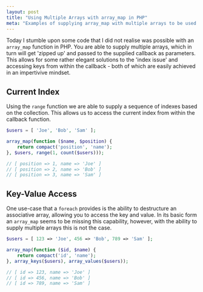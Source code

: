 ```yaml
---
layout: post
title: "Using Multiple Arrays with array_map in PHP"
meta: "Examples of supplying array_map with multiple arrays to be used within the callback"
---
```


Today I stumble upon some code that I did not realise was possible with an `array_map` function in PHP.
You are able to supply multiple arrays, which in turn will get 'zipped up' and passed to the supplied callback as parameters.
This allows for some rather elegant solutions to the 'index issue' and accessing keys from within the callback - both of which are easily achieved in an impertivive mindset.
<!--more-->

## Current Index

Using the `range` function we are able to supply a sequence of indexes based on the collection.
This allows us to access the current index from within the callback function.

```php
$users = [ 'Joe', 'Bob', 'Sam' ];

array_map(function ($name, $position) {
    return compact('position', 'name');
}, $users, range(1, count($users)));

// [ position => 1, name => 'Joe' ]
// [ position => 2, name => 'Bob' ]
// [ position => 3, name => 'Sam' ]
```

## Key-Value Access

One use-case that a `foreach` provides is the ability to destructure an associative array, allowing you to access the key and value.
In its basic form an `array_map` seems to be missing this capability, however, with the ability to supply multiple arrays this is not the case.

```php
$users = [ 123 => 'Joe', 456 => 'Bob', 789 => 'Sam' ];

array_map(function ($id, $name) {
    return compact('id', 'name');
}, array_keys($users), array_values($users));

// [ id => 123, name => 'Joe' ]
// [ id => 456, name => 'Bob' ]
// [ id => 789, name => 'Sam' ]
```
